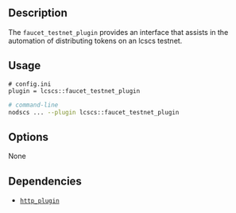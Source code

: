 ## Description

The `faucet_testnet_plugin` provides an interface that assists in the automation of distributing tokens on an lcscs testnet.

## Usage

```console
# config.ini
plugin = lcscs::faucet_testnet_plugin
```
```sh
# command-line
nodscs ... --plugin lcscs::faucet_testnet_plugin
```

## Options

None

## Dependencies

* [`http_plugin`](../http_plugin/index.md)
